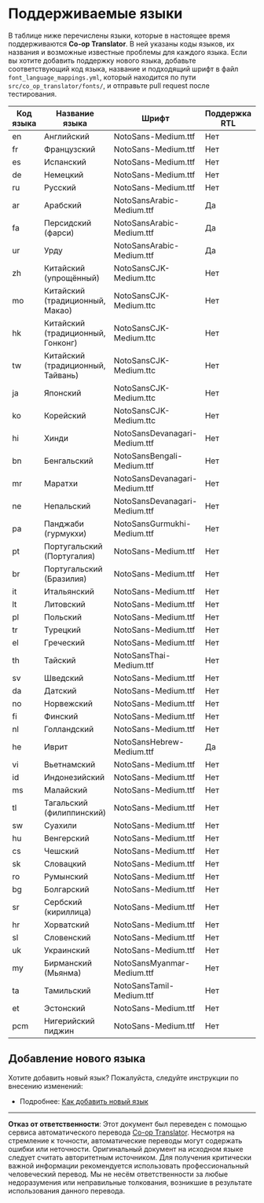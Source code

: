 <!--
CO_OP_TRANSLATOR_METADATA:
{
  "original_hash": "40660d83d2792201cad4aec9fdf25a29",
  "translation_date": "2025-10-22T13:23:47+00:00",
  "source_file": "getting_started/supported-languages.md",
  "language_code": "ru"
}
-->
# Поддерживаемые языки

В таблице ниже перечислены языки, которые в настоящее время поддерживаются **Co-op Translator**. В ней указаны коды языков, их названия и возможные известные проблемы для каждого языка. Если вы хотите добавить поддержку нового языка, добавьте соответствующий код языка, название и подходящий шрифт в файл `font_language_mappings.yml`, который находится по пути `src/co_op_translator/fonts/`, и отправьте pull request после тестирования.

| Код языка     | Название языка              | Шрифт                              | Поддержка RTL | Известные проблемы |
|---------------|----------------------------|------------------------------------|---------------|--------------------|
| en            | Английский                  | NotoSans-Medium.ttf                | Нет           | Нет                |
| fr            | Французский                 | NotoSans-Medium.ttf                | Нет           | Нет                |
| es            | Испанский                   | NotoSans-Medium.ttf                | Нет           | Нет                |
| de            | Немецкий                    | NotoSans-Medium.ttf                | Нет           | Нет                |
| ru            | Русский                     | NotoSans-Medium.ttf                | Нет           | Нет                |
| ar            | Арабский                    | NotoSansArabic-Medium.ttf          | Да            | Нет                |
| fa            | Персидский (фарси)          | NotoSansArabic-Medium.ttf          | Да            | Нет                |
| ur            | Урду                        | NotoSansArabic-Medium.ttf          | Да            | Нет                |
| zh            | Китайский (упрощённый)      | NotoSansCJK-Medium.ttc             | Нет           | Нет                |
| mo            | Китайский (традиционный, Макао) | NotoSansCJK-Medium.ttc        | Нет           | Нет                |
| hk            | Китайский (традиционный, Гонконг) | NotoSansCJK-Medium.ttc      | Нет           | Нет                |
| tw            | Китайский (традиционный, Тайвань) | NotoSansCJK-Medium.ttc      | Нет           | Нет                |
| ja            | Японский                    | NotoSansCJK-Medium.ttc             | Нет           | Нет                |
| ko            | Корейский                   | NotoSansCJK-Medium.ttc             | Нет           | Нет                |
| hi            | Хинди                       | NotoSansDevanagari-Medium.ttf      | Нет           | Нет                |
| bn            | Бенгальский                 | NotoSansBengali-Medium.ttf         | Нет           | Нет                |
| mr            | Маратхи                     | NotoSansDevanagari-Medium.ttf      | Нет           | Нет                |
| ne            | Непальский                  | NotoSansDevanagari-Medium.ttf      | Нет           | Нет                |
| pa            | Панджаби (гурмукхи)         | NotoSansGurmukhi-Medium.ttf        | Нет           | Нет                |
| pt            | Португальский (Португалия)  | NotoSans-Medium.ttf                | Нет           | Нет                |
| br            | Португальский (Бразилия)    | NotoSans-Medium.ttf                | Нет           | Нет                |
| it            | Итальянский                 | NotoSans-Medium.ttf                | Нет           | Нет                |
| lt            | Литовский                   | NotoSans-Medium.ttf                | Нет           | Нет                |
| pl            | Польский                    | NotoSans-Medium.ttf                | Нет           | Нет                |
| tr            | Турецкий                    | NotoSans-Medium.ttf                | Нет           | Нет                |
| el            | Греческий                   | NotoSans-Medium.ttf                | Нет           | Нет                |
| th            | Тайский                     | NotoSansThai-Medium.ttf            | Нет           | Нет                |
| sv            | Шведский                    | NotoSans-Medium.ttf                | Нет           | Нет                |
| da            | Датский                     | NotoSans-Medium.ttf                | Нет           | Нет                |
| no            | Норвежский                  | NotoSans-Medium.ttf                | Нет           | Нет                |
| fi            | Финский                     | NotoSans-Medium.ttf                | Нет           | Нет                |
| nl            | Голландский                 | NotoSans-Medium.ttf                | Нет           | Нет                |
| he            | Иврит                       | NotoSansHebrew-Medium.ttf          | Да            | Нет                |
| vi            | Вьетнамский                 | NotoSans-Medium.ttf                | Нет           | Нет                |
| id            | Индонезийский               | NotoSans-Medium.ttf                | Нет           | Нет                |
| ms            | Малайский                   | NotoSans-Medium.ttf                | Нет           | Нет                |
| tl            | Тагальский (филиппинский)   | NotoSans-Medium.ttf                | Нет           | Нет                |
| sw            | Суахили                     | NotoSans-Medium.ttf                | Нет           | Нет                |
| hu            | Венгерский                  | NotoSans-Medium.ttf                | Нет           | Нет                |
| cs            | Чешский                     | NotoSans-Medium.ttf                | Нет           | Нет                |
| sk            | Словацкий                   | NotoSans-Medium.ttf                | Нет           | Нет                |
| ro            | Румынский                   | NotoSans-Medium.ttf                | Нет           | Нет                |
| bg            | Болгарский                  | NotoSans-Medium.ttf                | Нет           | Нет                |
| sr            | Сербский (кириллица)        | NotoSans-Medium.ttf                | Нет           | Нет                |
| hr            | Хорватский                  | NotoSans-Medium.ttf                | Нет           | Нет                |
| sl            | Словенский                  | NotoSans-Medium.ttf                | Нет           | Нет                |
| uk            | Украинский                  | NotoSans-Medium.ttf                | Нет           | Нет                |
| my            | Бирманский (Мьянма)         | NotoSansMyanmar-Medium.ttf         | Нет           | Нет                |
| ta            | Тамильский                  | NotoSansTamil-Medium.ttf           | Нет           | Нет                |
| et            | Эстонский                   | NotoSans-Medium.ttf                | Нет           | Нет                |
| pcm           | Нигерийский пиджин          | NotoSans-Medium.ttf                | Нет           | Нет                |

## Добавление нового языка

Хотите добавить новый язык? Пожалуйста, следуйте инструкции по внесению изменений:

- Подробнее: <a href="../CONTRIBUTING.md#contribute-a-new-language">Как добавить новый язык</a>

---

**Отказ от ответственности**:
Этот документ был переведен с помощью сервиса автоматического перевода [Co-op Translator](https://github.com/Azure/co-op-translator). Несмотря на стремление к точности, автоматические переводы могут содержать ошибки или неточности. Оригинальный документ на исходном языке следует считать авторитетным источником. Для получения критически важной информации рекомендуется использовать профессиональный человеческий перевод. Мы не несём ответственности за любые недоразумения или неправильные толкования, возникшие в результате использования данного перевода.